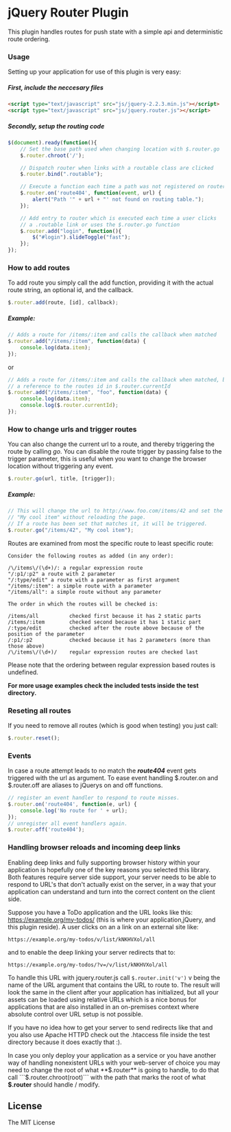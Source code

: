 # jQuery Router Plugin

This plugin handles routes for push state with a simple api and
deterministic route ordering.

### Usage

Setting up your application for use of this plugin is very easy:

##### First, include the neccesary files

```html
<script type="text/javascript" src="js/jquery-2.2.3.min.js"></script>
<script type="text/javascript" src="js/jquery.router.js"></script>
```

##### Secondly, setup the routing code

```js
$(document).ready(function(){
    // Set the base path used when changing location with $.router.go
    $.router.chroot('/');

    // Dispatch router when links with a routable class are clicked
    $.router.bind(".routable");

    // Execute a function each time a path was not registered on router
    $.router.on('route404', function(event, url) {
        alert("Path '" + url + "' not found on routing table.");
    });

    // Add entry to router which is executed each time a user clicks
    // a .routable link or uses the $.router.go function
    $.router.add("login", function(){
        $("#login").slideToggle("fast");
    });
});
```


### How to add routes

To add route you simply call the add function, providing it with the
actual route string, an optional id, and the callback.

```js
$.router.add(route, [id], callback);
```

##### Example:

```js
// Adds a route for /items/:item and calls the callback when matched
$.router.add("/items/:item", function(data) {
    console.log(data.item);
});
```

or

```js
// Adds a route for /items/:item and calls the callback when matched, but also has
// a reference to the routes id in $.router.currentId
$.router.add("/items/:item", "foo", function(data) {
    console.log(data.item);
    console.log($.router.currentId);
});
```

### How to change urls and trigger routes

You can also change the current url to a route, and thereby triggering
the route by calling *go*. You can disable the route trigger by passing
false to the trigger parameter, this is useful when you want to change
the browser location without triggering any event.

```js
$.router.go(url, title, [trigger]);
```

##### Example:

```js
// This will change the url to http://www.foo.com/items/42 and set the title to
// "My cool item" without reloading the page.
// If a route has been set that matches it, it will be triggered.
$.router.go("/items/42", "My cool item");
```

Routes are examined from most the specific route to least specific route:

    Consider the following routes as added (in any order):

    /\/items\/(\d+)/: a regular expression route
    "/:p1/:p2" a route with 2 parameter
    "/:type/edit" a route with a parameter as first argument
    "/items/:item": a simple route with a parameter
    "/items/all": a simple route without any parameter

    The order in which the routes will be checked is:

    /items/all          checked first because it has 2 static parts
    /items/:item        checked second because it has 1 static part
    /:type/edit         checked after the route above because of the position of the parameter
    /:p1/:p2            checked because it has 2 parameters (more than those above)
    /\/items\/(\d+)/    regular expression routes are checked last

Please note that the ordering between regular expression based routes is undefined.

__For more usage examples check the included tests inside the test directory.__

### Reseting all routes
If you need to remove all routes (which is good when testing) you just call:

```js
$.router.reset();
```

### Events

In case a route attempt leads to no match the ___route404___ event gets
triggered with the url as argument. To ease event handling $.router.on
and $.router.off are aliases to jQuerys on and off functions.

```js
// register an event handler to respond to route misses.
$.router.on('route404', function(e, url) {
    console.log('No route for ' + url);
});
// unregister all event handlers again.
$.router.off('route404');
```

### Handling browser reloads and incoming deep links

Enabling deep links and fully supporting browser history within your
application is hopefully one of the key reasons you selected this library.
Both features require server side support, your server needs to be able to
respond to URL's that don't actually exist on the server, in a way that
your application can understand and turn into the correct content on the
client side.

Suppose you have a ToDo application and the URL looks like
this: https://example.org/my-todos/
(this is where your application,jQuery, and this plugin reside).
A user clicks on an a link on an external site like:

    https://example.org/my-todos/v/list/kNKHVXol/all

and to enable the deep linking your server redirects that to:

    https://example.org/my-todos/?v=/v/list/kNKHVXol/all

To handle this URL with jquery.router.js call ```$.router.init('v')``` v
being the name of the URL argument that contains the URL to route to.
The result will look the same in the client after your application has
initialized, but all your assets can be loaded using relative
URLs which is a nice bonus for applications that are also installed in
an on-premises context where absolute control over URL setup is not possible.

If you have no idea how to get your server to send redirects like that
and you also use Apache HTTPD check out the .htaccess file inside the test directory
because it does exactly that :).

In case you only deploy your application as a service or you have another
way of handling nonexistent URLs with your web-server of choice you may
need to change the root of what **$.router** is going to handle, to do that
call ```$.router.chroot(root)``` with the path that marks the root of
what **$.router** should handle / modify.

## License
The MIT License
